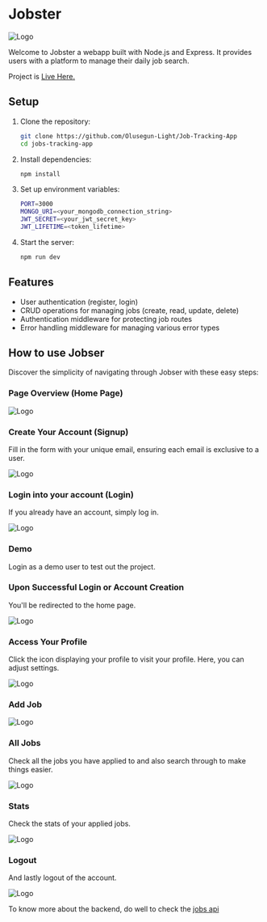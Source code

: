 # Jobster

![Logo](img/home.png)

Welcome to Jobster a webapp built  with Node.js and Express. It provides users with a platform to manage their daily job search. 

Project is [Live Here.](https://job-tracking-app-d1km.onrender.com/)

## Setup

1. Clone the repository:

    ```bash
    git clone https://github.com/Olusegun-Light/Job-Tracking-App
    cd jobs-tracking-app
    ```

2. Install dependencies:

    ```bash
    npm install
    ```

3. Set up environment variables:

    ```bash
    PORT=3000
    MONGO_URI=<your_mongodb_connection_string>
    JWT_SECRET=<your_jwt_secret_key>
    JWT_LIFETIME=<token_lifetime>
    ```

4. Start the server:

    ```bash 
    npm run dev 
    ```

## Features

- User authentication (register, login)
- CRUD operations for managing jobs (create, read, update, delete)
- Authentication middleware for protecting job routes
- Error handling middleware for managing various error types

## How to use Jobser

Discover the simplicity of navigating through Jobser with these easy steps:


### Page Overview (Home Page)

![Logo](img/home.png)


### Create Your Account (Signup)

Fill in the form with your unique email, ensuring each email is exclusive to a user.

![Logo](img/register.png)

### Login into your account (Login)

If you already have an account, simply log in.

![Logo](img/login.png)

### Demo

Login as a demo user to test out the project.

### Upon Successful Login or Account Creation

You'll be redirected to the home page.

![Logo](img/dashboard.png)

### Access Your Profile

Click the icon displaying your profile to visit your profile. Here, you can adjust settings.

![Logo](img/profile.png)

### Add Job

![Logo](img/add-job.png)

### All Jobs

Check all the jobs you have applied to and also search through to make things easier.

![Logo](img/all-job.png)


### Stats 

Check the stats of your applied jobs.

![Logo](img/stats.png)


### Logout
And lastly logout of the account.

![Logo](img/log-out.png)


To know more about the backend, do well to check the [jobs api](https://github.com/Olusegun-Light/Jobs-API) 